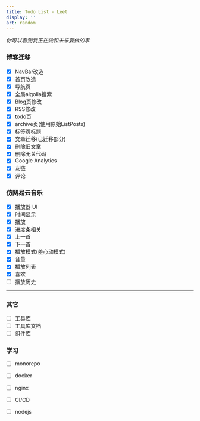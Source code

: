 ```yaml
---
title: Todo List - Leet
display: ''
art: random
---
```


<SubNav />

*你可以看到我正在做和未来要做的事*

### 博客迁移

- [x] NavBar改造
- [x] 首页改造
- [x] 导航页
- [x] 全局algolia搜索
- [x] Blog页修改
- [x] RSS修改
- [x] todo页
- [x] archive页(使用原始ListPosts)
- [x] 标签页标题
- [x] 文章迁移(已迁移部分)
- [x] 删除旧文章
- [x] 删除无关代码
- [x] Google Analytics
- [x] 友链
- [x] 评论

### 仿网易云音乐

- [x] 播放器 UI
- [x] 时间显示
- [x] 播放
- [x] 进度条相关
- [x] 上一首
- [x] 下一首
- [x] 播放模式(差心动模式)
- [x] 音量
- [x] 播放列表
- [x] 喜欢
- [ ] 播放历史

---

### 其它

- [ ] 工具库
- [ ] 工具库文档
- [ ] 组件库

### 学习

- [ ] monorepo

- [ ] docker
- [ ] nginx
- [ ] CI/CD

- [ ] nodejs
